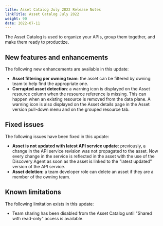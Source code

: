 ```yaml
---
title: Asset Catalog July 2022 Release Notes
linkTitle: Asset Catalog July 2022
weight: 90
date: 2022-07-11
---
```


The Asset Catalog is used to organize your APIs, group them together, and make them ready to productize.

## New features and enhancements

The following new enhancements are available in this update:

* **Asset filtering per owning team**: the asset can be filtered by owning team to help find the appropriate one.
* **Corrupted asset detection**: a warning icon is displayed on the Asset resource column when the resource reference is missing. This can happen when an existing resource is removed from the data plane. A warning icon is also displayed on the Asset details page in the Asset version pull-down menu and on the grouped resource tab.

## Fixed issues

The following issues have been fixed in this update:

* **Asset is not updated with latest API service update**: previously, a change in the API service revision was not propagated to the asset. Now every change in the service is reflected in the asset with the use of the Discovery Agent as soon as the asset is linked to the "latest updated" version of the API service.
* **Asset deletion**: a team developer role can delete an asset if they are a member of the owning team.

## Known limitations

The following limitation exists in this update:

* Team sharing has been disabled from the Asset Catalog until "Shared with read-only" access is available.
